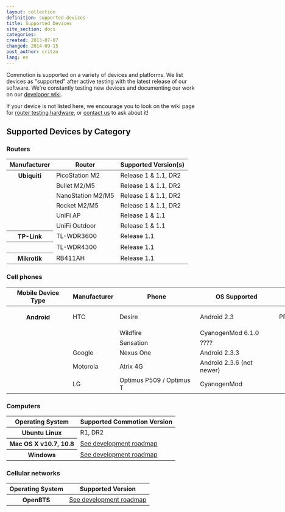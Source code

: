 ```yaml
---
layout: collection
definition: supported-devices
title: Supported Devices
site_section: docs
categories: 
created: 2013-07-07
changed: 2014-09-15
post_author: critzo
lang: en
---
```


<p>Commotion is supported on a variety of devices and platforms. We list devices as "supported" after active testing with the latest release of our software. We're constantly testing new devices and documenting our work on our <a href="https://wiki.commotionwireless.net">developer wiki</a>.</p>

<p>If your device is not listed here, we encourage you to look on the wiki page for <a href="https://wiki.commotionwireless.net/doku.php?id=development_resources:router:hardware_in_testing">router testing hardware</a>, or <a href="/contact">contact us</a> to ask about it!</p>

<div style="width:100%;">
<h2>Supported Devices by Category</h2>

<h3 id="routers">Routers</h3>

<table class="files list" style="width:960px" summary="Commotion supported routers by manufacturer">
	<thead>
		<tr>
			<th scope="col">Manufacturer</th>
			<th scope="col">Router</th>
			<th scope="col">Supported Version(s)</th>
		</tr>
	</thead>
	<tbody>
		<tr>
			<th>Ubiquiti</th>
			<td>PicoStation M2</td>
			<td>Release 1 & 1.1, DR2</td>
		</tr>
		<tr>
			<td>&nbsp;</td>
			<td>Bullet M2/M5</td>
			<td>Release 1 & 1.1, DR2</td>
		</tr>
		<tr>
			<td>&nbsp;</td>
			<td>NanoStation M2/M5</td>
			<td>Release 1 & 1.1, DR2</td>
		</tr>
		<tr>
			<td>&nbsp;</td>
			<td>Rocket M2/M5</td>
			<td>Release 1 & 1.1, DR2</td>
		</tr>
		<tr>
			<td>&nbsp;</td>
			<td>UniFi AP</td>
			<td>Release 1 & 1.1</td>
		</tr>
		<tr>
			<td>&nbsp;</td>
			<td>UniFi Outdoor</td>
			<td>Release 1 & 1.1</td>
		</tr>
		<tr>
			<th>TP-Link</th>
			<td>TL-WDR3600</td>
			<td>Release 1.1</td>
		</tr>
		<tr>
			<th>&nbsp;</th>
			<td>TL-WDR4300</td>
			<td>Release 1.1</td>
		</tr>
		<tr>
			<th>Mikrotik</th>
			<td>RB411AH</td>
			<td>Release 1.1</td>
		</tr>
	</tbody>
</table>
</div>

<div style="width:100%;">
<h3 id="phones">Cell phones</h3>

<table class="files list" style="width:960px" summary="Commotion supported cell phones by mobile device type">
	<thead>
		<tr>
			<th scope="col">Mobile Device Type</th>
			<th scope="col">Manufacturer</th>
			<th scope="col">Phone</th>
			<th scope="col">OS Supported</th>
			<th scope="col">Supported Commotion Version</th>
		</tr>
	</thead>
	<tbody>
		<tr>
			<th>Android</th>
			<td>
			<p>HTC</p>
			</td>
			<td>Desire</td>
			<td>Android 2.3</td>
			<td class="rtecenter">PR3</td>
		</tr>
		<tr>
			<td>&nbsp;</td>
			<td>&nbsp;</td>
			<td>Wildfire</td>
			<td>CyanogenMod 6.1.0</td>
			<td>&nbsp;</td>
		</tr>
		<tr>
			<td>&nbsp;</td>
			<td>&nbsp;</td>
			<td>Sensation</td>
			<td>????</td>
			<td>&nbsp;</td>
		</tr>
		<tr>
			<td>&nbsp;</td>
			<td>Google</td>
			<td>Nexus One</td>
			<td>Android 2.3.3</td>
			<td>&nbsp;</td>
		</tr>
		<tr>
			<td>&nbsp;</td>
			<td>Motorola</td>
			<td>Atrix 4G</td>
			<td>Android 2.3.6 (not newer)</td>
			<td>&nbsp;</td>
		</tr>
		<tr>
			<td>&nbsp;</td>
			<td>LG</td>
			<td>Optimus P509 / Optimus T</td>
			<td>CyanogenMod</td>
			<td>&nbsp;</td>
		</tr>
	</tbody>
</table>
</div>

<div style="width:100%;">
<h3 id="computers">Computers</h3>

<table class="files list" style="width:960px" summary="Commotion supported desktop and laptop supported computers by operating system">
	<thead>
		<tr>
			<th scope="col">Operating System</th>
			<th scope="col">Supported Commotion Version</th>
		</tr>
	</thead>
	<tbody>
		<tr>
			<th>Ubuntu Linux</th>
			<td class="rtecenter">R1, DR2</td>
		</tr>
		<tr>
			<th>Mac OS X v10.7, 10.8</th>
			<td class="rtecenter"><a href="https://wiki.commotionwireless.net/doku.php/project_scope/development_roadmap">See development roadmap</a></td>
		</tr>
		<tr>
			<th>Windows</th>
			<td class="rtecenter"><a href="https://wiki.commotionwireless.net/doku.php/project_scope/development_roadmap">See development roadmap</a></td>
		</tr>
	</tbody>
</table>
</div>

<div style="width: 100%;">
<h3 id="cellular">Cellular networks</h3>

<table class="files list" style="width:960px" summary="Commotion supported open cellular network devices">
	<thead>
		<tr>
			<th scope="col">Operating System</th>
			<th scope="col">Supported Version</th>
		</tr>
	</thead>
	<tbody>
		<tr>
			<th>OpenBTS</th>
			<td class="rtecenter"><a href="https://wiki.commotionwireless.net/doku.php/project_scope/development_roadmap">See development roadmap</a></td>
		</tr>
	</tbody>
</table>
</div>
 
